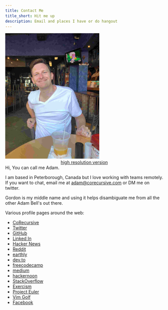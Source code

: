 ```yaml
---
title: Contact Me
title_short: Hit me up
description: Email and places I have or do hangout
---
```

<div class="row">
<div class="col-md-4">
<img src="/images/profiles/IMG_0447_web.jpg" height="400px" width="300px" alt="Adam Bell"><br/>
<center><a href="/images/profiles/IMG_0447.jpg">high resolution version</a></center>
</div>
<div class="col-md-8">
Hi, You can call me Adam.

I am based in Peterborough, Canada but I love working with teams remotely.  If you want to chat, email me at adam@corecursive.com or DM me on twitter. 

Gordon is my middle name and using it helps disambiguate me from all the other Adam Bell's out there.

Various profile pages around the web:

 * [CoRecursive](https://corecursive.com/)
 * [Twitter](https://twitter.com/adamgordonbell)
 * [GitHub](https://github.com/adamgordonbell/)
 * [Linked In](https://www.linkedin.com/in/adamgordonbell)
 * [Hacker News](https://news.ycombinator.com/user?id=adamgordonbell)
 * [Reddit](https://www.reddit.com/user/adamgordonbell)
 * [earthly](https://earthly.dev/blog/authors/adam/)
 * [dev.to](https://dev.to/adamgordonbell)
 * [freecodecamp](https://www.freecodecamp.org/news/author/adam-gordon-bell/)
 * [medium](https://medium.com/@adamgordonbell)
 * [hackernoon](https://hackernoon.com/u/adamgordonbell)
 * [StackOverflow](http://stackoverflow.com/users/135202/adam)
 * [Exercism](https://exercism.io/profiles/agbell)
 * [Project Euler](https://projecteuler.net/profile/agbell.png)
 * [Vim Golf](http://www.vimgolf.com/adamgbell)
 * [Facebook](https://www.facebook.com/AdamGordonBell)
 </div>
 </div>
